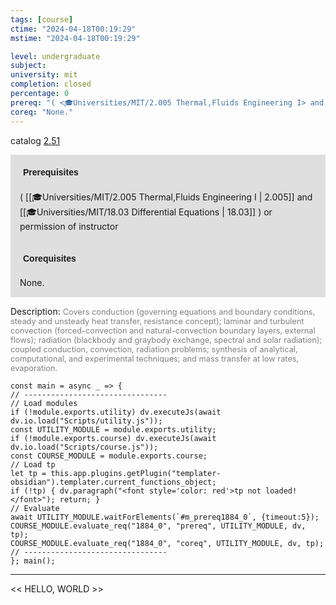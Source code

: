 ```yaml
---
tags: [course]
ctime: "2024-04-18T00:19:29"
mstime: "2024-04-18T00:19:29"

level: undergraduate
subject: 
university: mit
completion: closed
percentage: 0
prereq: "( <🎓Universities/MIT/2.005 Thermal,Fluids Engineering I> and <🎓Universities/MIT/18.03 Differential Equations> ) or permission of instructor"
coreq: "None."
---
```


catalog [2.51](http://student.mit.edu/catalog/m2b.html#2.51)

<span style="display: block; padding: 15px; background-color: rgb(100, 100, 100, 0.2);"><font id="m_prereq1884_0" style="display: block; font-family: Arial, sans-serif; font-weight: bold; padding: 5px">Prerequisites</font><br><span id="prereq1884_0">( [[🎓Universities/MIT/2.005 Thermal,Fluids Engineering I | 2.005]] and [[🎓Universities/MIT/18.03 Differential Equations | 18.03]] ) or permission of instructor</span></span>
<span style="display: block; padding: 15px; background-color: rgb(100, 100, 100, 0.2);"><font id="m_coreq1884_0" style="display: block; font-family: Arial, sans-serif; font-weight: bold; padding: 5px">Corequisites</font><br><span id="coreq1884_0">None.</span></span>

<font style="">Description:</font>
<font style="color: grey; font-size: 0.8rem;">Covers conduction (governing equations and boundary conditions, steady and unsteady heat transfer, resistance concept); laminar and turbulent convection (forced-convection and natural-convection boundary layers, external flows); radiation (blackbody and graybody exchange, spectral and solar radiation); coupled conduction, convection, radiation problems; synthesis of analytical, computational, and experimental techniques; and mass transfer at low rates, evaporation.</font>

```dataviewjs
const main = async _ => {
// --------------------------------
// Load modules
if (!module.exports.utility) dv.executeJs(await dv.io.load("Scripts/utility.js"));
const UTILITY_MODULE = module.exports.utility;
if (!module.exports.course) dv.executeJs(await dv.io.load("Scripts/course.js"));
const COURSE_MODULE = module.exports.course;
// Load tp
let tp = this.app.plugins.getPlugin("templater-obsidian").templater.current_functions_object;
if (!tp) { dv.paragraph("<font style='color: red'>tp not loaded!</font>"); return; }
// Evaluate
await UTILITY_MODULE.waitForElements(`#m_prereq1884_0`, {timeout:5});
COURSE_MODULE.evaluate_req("1884_0", "prereq", UTILITY_MODULE, dv, tp);
COURSE_MODULE.evaluate_req("1884_0", "coreq", UTILITY_MODULE, dv, tp);
// --------------------------------
}; main();
```

---

<< HELLO, WORLD >>
